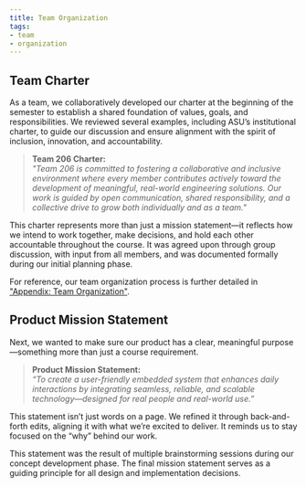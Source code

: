 ```yaml
---
title: Team Organization
tags:
- team
- organization
---
```


## Team Charter

As a team, we collaboratively developed our charter at the beginning of the semester to establish a shared foundation of values, goals, and responsibilities. We reviewed several examples, including ASU’s institutional charter, to guide our discussion and ensure alignment with the spirit of inclusion, innovation, and accountability.

> **Team 206 Charter:**  
> *"Team 206 is committed to fostering a collaborative and inclusive environment where every member contributes actively toward the development of meaningful, real-world engineering solutions. Our work is guided by open communication, shared responsibility, and a collective drive to grow both individually and as a team."*

This charter represents more than just a mission statement—it reflects how we intend to work together, make decisions, and hold each other accountable throughout the course. It was agreed upon through group discussion, with input from all members, and was documented formally during our initial planning phase.

For reference, our team organization process is further detailed in ["Appendix: Team Organization"](https://embedded-systems-design.github.io/EGR304TeamTemplate/Appendix/App-Team-Org/).

## Product Mission Statement

Next, we wanted to make sure our product has a clear, meaningful purpose—something more than just a course requirement.


> **Product Mission Statement:**  
> *“To create a user-friendly embedded system that enhances daily interactions by integrating seamless, reliable, and scalable technology—designed for real people and real-world use.”*

This statement isn’t just words on a page. We refined it through back-and-forth edits, aligning it with what we’re excited to deliver. It reminds us to stay focused on the “why” behind our work.

This statement was the result of multiple brainstorming sessions during our concept development phase. The final mission statement serves as a guiding principle for all design and implementation decisions.

